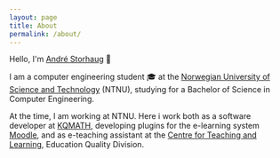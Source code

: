 ```yaml
---
layout: page
title: About
permalink: /about/
---
```

Hello, I'm [André Storhaug](https://github.com/andstor) 🤩

I am a computer engineering student :mortar_board: at the [Norwegian University of Science and Technology](https://www.ntnu.edu) (NTNU), studying for a Bachelor of Science in Computer Engineering.

At the time, I am working at NTNU. Here i work both as a software developer at [KQMATH](https://github.com/KQMATH), developing plugins for the e-learning system [Moodle](https://moodle.org/), and as e-teaching assistant at the [Centre for Teaching and Learning](https://www.ntnu.edu/lss/centre-for-teaching-and-learning), Education Quality Division. 
